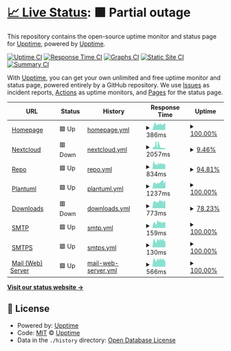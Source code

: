 # [📈 Live Status](https://status.phyrone.de): <!--live status--> **🟧 Partial outage**

This repository contains the open-source uptime monitor and status page for [Upptime](https://upptime.js.org), powered by [Upptime](https://github.com/upptime/upptime).

[![Uptime CI](https://github.com/Phyrone/status.phyrone.de/workflows/Uptime%20CI/badge.svg)](https://github.com/Phyrone/status.phyrone.de/actions?query=workflow%3A%22Uptime+CI%22)
[![Response Time CI](https://github.com/Phyrone/status.phyrone.de/workflows/Response%20Time%20CI/badge.svg)](https://github.com/Phyrone/status.phyrone.de/actions?query=workflow%3A%22Response+Time+CI%22)
[![Graphs CI](https://github.com/Phyrone/status.phyrone.de/workflows/Graphs%20CI/badge.svg)](https://github.com/Phyrone/status.phyrone.de/actions?query=workflow%3A%22Graphs+CI%22)
[![Static Site CI](https://github.com/Phyrone/status.phyrone.de/workflows/Static%20Site%20CI/badge.svg)](https://github.com/Phyrone/status.phyrone.de/actions?query=workflow%3A%22Static+Site+CI%22)
[![Summary CI](https://github.com/Phyrone/status.phyrone.de/workflows/Summary%20CI/badge.svg)](https://github.com/Phyrone/status.phyrone.de/actions?query=workflow%3A%22Summary+CI%22)

With [Upptime](https://upptime.js.org), you can get your own unlimited and free uptime monitor and status page, powered entirely by a GitHub repository. We use [Issues](https://github.com/upptime/upptime/issues) as incident reports, [Actions](https://github.com/Phyrone/status.phyrone.de/actions) as uptime monitors, and [Pages](https://demo.upptime.js.org) for the status page.

<!--start: status pages-->
<!-- This summary is generated by Upptime (https://github.com/upptime/upptime) -->
<!-- Do not edit this manually, your changes will be overwritten -->
<!-- prettier-ignore -->
| URL | Status | History | Response Time | Uptime |
| --- | ------ | ------- | ------------- | ------ |
| <img alt="" src="https://icons.duckduckgo.com/ip3/www.phyrone.de.ico" height="13"> [Homepage](https://www.phyrone.de/) | 🟩 Up | [homepage.yml](https://github.com/Phyrone/status.phyrone.de/commits/HEAD/history/homepage.yml) | <details><summary><img alt="Response time graph" src="./graphs/homepage/response-time-week.png" height="20"> 386ms</summary><br><a href="https://status.phyrone.de/history/homepage"><img alt="Response time 347" src="https://img.shields.io/endpoint?url=https%3A%2F%2Fraw.githubusercontent.com%2FPhyrone%2Fstatus.phyrone.de%2FHEAD%2Fapi%2Fhomepage%2Fresponse-time.json"></a><br><a href="https://status.phyrone.de/history/homepage"><img alt="24-hour response time 421" src="https://img.shields.io/endpoint?url=https%3A%2F%2Fraw.githubusercontent.com%2FPhyrone%2Fstatus.phyrone.de%2FHEAD%2Fapi%2Fhomepage%2Fresponse-time-day.json"></a><br><a href="https://status.phyrone.de/history/homepage"><img alt="7-day response time 386" src="https://img.shields.io/endpoint?url=https%3A%2F%2Fraw.githubusercontent.com%2FPhyrone%2Fstatus.phyrone.de%2FHEAD%2Fapi%2Fhomepage%2Fresponse-time-week.json"></a><br><a href="https://status.phyrone.de/history/homepage"><img alt="30-day response time 336" src="https://img.shields.io/endpoint?url=https%3A%2F%2Fraw.githubusercontent.com%2FPhyrone%2Fstatus.phyrone.de%2FHEAD%2Fapi%2Fhomepage%2Fresponse-time-month.json"></a><br><a href="https://status.phyrone.de/history/homepage"><img alt="1-year response time 373" src="https://img.shields.io/endpoint?url=https%3A%2F%2Fraw.githubusercontent.com%2FPhyrone%2Fstatus.phyrone.de%2FHEAD%2Fapi%2Fhomepage%2Fresponse-time-year.json"></a></details> | <details><summary><a href="https://status.phyrone.de/history/homepage">100.00%</a></summary><a href="https://status.phyrone.de/history/homepage"><img alt="All-time uptime 37.19%" src="https://img.shields.io/endpoint?url=https%3A%2F%2Fraw.githubusercontent.com%2FPhyrone%2Fstatus.phyrone.de%2FHEAD%2Fapi%2Fhomepage%2Fuptime.json"></a><br><a href="https://status.phyrone.de/history/homepage"><img alt="24-hour uptime 100.00%" src="https://img.shields.io/endpoint?url=https%3A%2F%2Fraw.githubusercontent.com%2FPhyrone%2Fstatus.phyrone.de%2FHEAD%2Fapi%2Fhomepage%2Fuptime-day.json"></a><br><a href="https://status.phyrone.de/history/homepage"><img alt="7-day uptime 100.00%" src="https://img.shields.io/endpoint?url=https%3A%2F%2Fraw.githubusercontent.com%2FPhyrone%2Fstatus.phyrone.de%2FHEAD%2Fapi%2Fhomepage%2Fuptime-week.json"></a><br><a href="https://status.phyrone.de/history/homepage"><img alt="30-day uptime 100.00%" src="https://img.shields.io/endpoint?url=https%3A%2F%2Fraw.githubusercontent.com%2FPhyrone%2Fstatus.phyrone.de%2FHEAD%2Fapi%2Fhomepage%2Fuptime-month.json"></a><br><a href="https://status.phyrone.de/history/homepage"><img alt="1-year uptime 37.19%" src="https://img.shields.io/endpoint?url=https%3A%2F%2Fraw.githubusercontent.com%2FPhyrone%2Fstatus.phyrone.de%2FHEAD%2Fapi%2Fhomepage%2Fuptime-year.json"></a></details>
| <img alt="" src="https://icons.duckduckgo.com/ip3/www.phyrone.space.ico" height="13"> [Nextcloud](https://www.phyrone.space/) | 🟥 Down | [nextcloud.yml](https://github.com/Phyrone/status.phyrone.de/commits/HEAD/history/nextcloud.yml) | <details><summary><img alt="Response time graph" src="./graphs/nextcloud/response-time-week.png" height="20"> 2057ms</summary><br><a href="https://status.phyrone.de/history/nextcloud"><img alt="Response time 987" src="https://img.shields.io/endpoint?url=https%3A%2F%2Fraw.githubusercontent.com%2FPhyrone%2Fstatus.phyrone.de%2FHEAD%2Fapi%2Fnextcloud%2Fresponse-time.json"></a><br><a href="https://status.phyrone.de/history/nextcloud"><img alt="24-hour response time 687" src="https://img.shields.io/endpoint?url=https%3A%2F%2Fraw.githubusercontent.com%2FPhyrone%2Fstatus.phyrone.de%2FHEAD%2Fapi%2Fnextcloud%2Fresponse-time-day.json"></a><br><a href="https://status.phyrone.de/history/nextcloud"><img alt="7-day response time 2057" src="https://img.shields.io/endpoint?url=https%3A%2F%2Fraw.githubusercontent.com%2FPhyrone%2Fstatus.phyrone.de%2FHEAD%2Fapi%2Fnextcloud%2Fresponse-time-week.json"></a><br><a href="https://status.phyrone.de/history/nextcloud"><img alt="30-day response time 2057" src="https://img.shields.io/endpoint?url=https%3A%2F%2Fraw.githubusercontent.com%2FPhyrone%2Fstatus.phyrone.de%2FHEAD%2Fapi%2Fnextcloud%2Fresponse-time-month.json"></a><br><a href="https://status.phyrone.de/history/nextcloud"><img alt="1-year response time 588" src="https://img.shields.io/endpoint?url=https%3A%2F%2Fraw.githubusercontent.com%2FPhyrone%2Fstatus.phyrone.de%2FHEAD%2Fapi%2Fnextcloud%2Fresponse-time-year.json"></a></details> | <details><summary><a href="https://status.phyrone.de/history/nextcloud">9.46%</a></summary><a href="https://status.phyrone.de/history/nextcloud"><img alt="All-time uptime 0.00%" src="https://img.shields.io/endpoint?url=https%3A%2F%2Fraw.githubusercontent.com%2FPhyrone%2Fstatus.phyrone.de%2FHEAD%2Fapi%2Fnextcloud%2Fuptime.json"></a><br><a href="https://status.phyrone.de/history/nextcloud"><img alt="24-hour uptime 0.00%" src="https://img.shields.io/endpoint?url=https%3A%2F%2Fraw.githubusercontent.com%2FPhyrone%2Fstatus.phyrone.de%2FHEAD%2Fapi%2Fnextcloud%2Fuptime-day.json"></a><br><a href="https://status.phyrone.de/history/nextcloud"><img alt="7-day uptime 9.46%" src="https://img.shields.io/endpoint?url=https%3A%2F%2Fraw.githubusercontent.com%2FPhyrone%2Fstatus.phyrone.de%2FHEAD%2Fapi%2Fnextcloud%2Fuptime-week.json"></a><br><a href="https://status.phyrone.de/history/nextcloud"><img alt="30-day uptime 9.46%" src="https://img.shields.io/endpoint?url=https%3A%2F%2Fraw.githubusercontent.com%2FPhyrone%2Fstatus.phyrone.de%2FHEAD%2Fapi%2Fnextcloud%2Fuptime-month.json"></a><br><a href="https://status.phyrone.de/history/nextcloud"><img alt="1-year uptime 0.00%" src="https://img.shields.io/endpoint?url=https%3A%2F%2Fraw.githubusercontent.com%2FPhyrone%2Fstatus.phyrone.de%2FHEAD%2Fapi%2Fnextcloud%2Fuptime-year.json"></a></details>
| <img alt="" src="https://icons.duckduckgo.com/ip3/repo.phyrone.de.ico" height="13"> [Repo](https://repo.phyrone.de/) | 🟩 Up | [repo.yml](https://github.com/Phyrone/status.phyrone.de/commits/HEAD/history/repo.yml) | <details><summary><img alt="Response time graph" src="./graphs/repo/response-time-week.png" height="20"> 834ms</summary><br><a href="https://status.phyrone.de/history/repo"><img alt="Response time 560" src="https://img.shields.io/endpoint?url=https%3A%2F%2Fraw.githubusercontent.com%2FPhyrone%2Fstatus.phyrone.de%2FHEAD%2Fapi%2Frepo%2Fresponse-time.json"></a><br><a href="https://status.phyrone.de/history/repo"><img alt="24-hour response time 735" src="https://img.shields.io/endpoint?url=https%3A%2F%2Fraw.githubusercontent.com%2FPhyrone%2Fstatus.phyrone.de%2FHEAD%2Fapi%2Frepo%2Fresponse-time-day.json"></a><br><a href="https://status.phyrone.de/history/repo"><img alt="7-day response time 834" src="https://img.shields.io/endpoint?url=https%3A%2F%2Fraw.githubusercontent.com%2FPhyrone%2Fstatus.phyrone.de%2FHEAD%2Fapi%2Frepo%2Fresponse-time-week.json"></a><br><a href="https://status.phyrone.de/history/repo"><img alt="30-day response time 654" src="https://img.shields.io/endpoint?url=https%3A%2F%2Fraw.githubusercontent.com%2FPhyrone%2Fstatus.phyrone.de%2FHEAD%2Fapi%2Frepo%2Fresponse-time-month.json"></a><br><a href="https://status.phyrone.de/history/repo"><img alt="1-year response time 584" src="https://img.shields.io/endpoint?url=https%3A%2F%2Fraw.githubusercontent.com%2FPhyrone%2Fstatus.phyrone.de%2FHEAD%2Fapi%2Frepo%2Fresponse-time-year.json"></a></details> | <details><summary><a href="https://status.phyrone.de/history/repo">94.81%</a></summary><a href="https://status.phyrone.de/history/repo"><img alt="All-time uptime 97.32%" src="https://img.shields.io/endpoint?url=https%3A%2F%2Fraw.githubusercontent.com%2FPhyrone%2Fstatus.phyrone.de%2FHEAD%2Fapi%2Frepo%2Fuptime.json"></a><br><a href="https://status.phyrone.de/history/repo"><img alt="24-hour uptime 100.00%" src="https://img.shields.io/endpoint?url=https%3A%2F%2Fraw.githubusercontent.com%2FPhyrone%2Fstatus.phyrone.de%2FHEAD%2Fapi%2Frepo%2Fuptime-day.json"></a><br><a href="https://status.phyrone.de/history/repo"><img alt="7-day uptime 94.81%" src="https://img.shields.io/endpoint?url=https%3A%2F%2Fraw.githubusercontent.com%2FPhyrone%2Fstatus.phyrone.de%2FHEAD%2Fapi%2Frepo%2Fuptime-week.json"></a><br><a href="https://status.phyrone.de/history/repo"><img alt="30-day uptime 83.92%" src="https://img.shields.io/endpoint?url=https%3A%2F%2Fraw.githubusercontent.com%2FPhyrone%2Fstatus.phyrone.de%2FHEAD%2Fapi%2Frepo%2Fuptime-month.json"></a><br><a href="https://status.phyrone.de/history/repo"><img alt="1-year uptime 98.60%" src="https://img.shields.io/endpoint?url=https%3A%2F%2Fraw.githubusercontent.com%2FPhyrone%2Fstatus.phyrone.de%2FHEAD%2Fapi%2Frepo%2Fuptime-year.json"></a></details>
| <img alt="" src="https://icons.duckduckgo.com/ip3/uml.phyrone.de.ico" height="13"> [Plantuml](https://uml.phyrone.de/) | 🟩 Up | [plantuml.yml](https://github.com/Phyrone/status.phyrone.de/commits/HEAD/history/plantuml.yml) | <details><summary><img alt="Response time graph" src="./graphs/plantuml/response-time-week.png" height="20"> 1237ms</summary><br><a href="https://status.phyrone.de/history/plantuml"><img alt="Response time 717" src="https://img.shields.io/endpoint?url=https%3A%2F%2Fraw.githubusercontent.com%2FPhyrone%2Fstatus.phyrone.de%2FHEAD%2Fapi%2Fplantuml%2Fresponse-time.json"></a><br><a href="https://status.phyrone.de/history/plantuml"><img alt="24-hour response time 1616" src="https://img.shields.io/endpoint?url=https%3A%2F%2Fraw.githubusercontent.com%2FPhyrone%2Fstatus.phyrone.de%2FHEAD%2Fapi%2Fplantuml%2Fresponse-time-day.json"></a><br><a href="https://status.phyrone.de/history/plantuml"><img alt="7-day response time 1237" src="https://img.shields.io/endpoint?url=https%3A%2F%2Fraw.githubusercontent.com%2FPhyrone%2Fstatus.phyrone.de%2FHEAD%2Fapi%2Fplantuml%2Fresponse-time-week.json"></a><br><a href="https://status.phyrone.de/history/plantuml"><img alt="30-day response time 892" src="https://img.shields.io/endpoint?url=https%3A%2F%2Fraw.githubusercontent.com%2FPhyrone%2Fstatus.phyrone.de%2FHEAD%2Fapi%2Fplantuml%2Fresponse-time-month.json"></a><br><a href="https://status.phyrone.de/history/plantuml"><img alt="1-year response time 739" src="https://img.shields.io/endpoint?url=https%3A%2F%2Fraw.githubusercontent.com%2FPhyrone%2Fstatus.phyrone.de%2FHEAD%2Fapi%2Fplantuml%2Fresponse-time-year.json"></a></details> | <details><summary><a href="https://status.phyrone.de/history/plantuml">100.00%</a></summary><a href="https://status.phyrone.de/history/plantuml"><img alt="All-time uptime 97.50%" src="https://img.shields.io/endpoint?url=https%3A%2F%2Fraw.githubusercontent.com%2FPhyrone%2Fstatus.phyrone.de%2FHEAD%2Fapi%2Fplantuml%2Fuptime.json"></a><br><a href="https://status.phyrone.de/history/plantuml"><img alt="24-hour uptime 100.00%" src="https://img.shields.io/endpoint?url=https%3A%2F%2Fraw.githubusercontent.com%2FPhyrone%2Fstatus.phyrone.de%2FHEAD%2Fapi%2Fplantuml%2Fuptime-day.json"></a><br><a href="https://status.phyrone.de/history/plantuml"><img alt="7-day uptime 100.00%" src="https://img.shields.io/endpoint?url=https%3A%2F%2Fraw.githubusercontent.com%2FPhyrone%2Fstatus.phyrone.de%2FHEAD%2Fapi%2Fplantuml%2Fuptime-week.json"></a><br><a href="https://status.phyrone.de/history/plantuml"><img alt="30-day uptime 87.28%" src="https://img.shields.io/endpoint?url=https%3A%2F%2Fraw.githubusercontent.com%2FPhyrone%2Fstatus.phyrone.de%2FHEAD%2Fapi%2Fplantuml%2Fuptime-month.json"></a><br><a href="https://status.phyrone.de/history/plantuml"><img alt="1-year uptime 96.76%" src="https://img.shields.io/endpoint?url=https%3A%2F%2Fraw.githubusercontent.com%2FPhyrone%2Fstatus.phyrone.de%2FHEAD%2Fapi%2Fplantuml%2Fuptime-year.json"></a></details>
| <img alt="" src="https://icons.duckduckgo.com/ip3/download.phyrone.de.ico" height="13"> [Downloads](https://download.phyrone.de/) | 🟥 Down | [downloads.yml](https://github.com/Phyrone/status.phyrone.de/commits/HEAD/history/downloads.yml) | <details><summary><img alt="Response time graph" src="./graphs/downloads/response-time-week.png" height="20"> 773ms</summary><br><a href="https://status.phyrone.de/history/downloads"><img alt="Response time 622" src="https://img.shields.io/endpoint?url=https%3A%2F%2Fraw.githubusercontent.com%2FPhyrone%2Fstatus.phyrone.de%2FHEAD%2Fapi%2Fdownloads%2Fresponse-time.json"></a><br><a href="https://status.phyrone.de/history/downloads"><img alt="24-hour response time 788" src="https://img.shields.io/endpoint?url=https%3A%2F%2Fraw.githubusercontent.com%2FPhyrone%2Fstatus.phyrone.de%2FHEAD%2Fapi%2Fdownloads%2Fresponse-time-day.json"></a><br><a href="https://status.phyrone.de/history/downloads"><img alt="7-day response time 773" src="https://img.shields.io/endpoint?url=https%3A%2F%2Fraw.githubusercontent.com%2FPhyrone%2Fstatus.phyrone.de%2FHEAD%2Fapi%2Fdownloads%2Fresponse-time-week.json"></a><br><a href="https://status.phyrone.de/history/downloads"><img alt="30-day response time 620" src="https://img.shields.io/endpoint?url=https%3A%2F%2Fraw.githubusercontent.com%2FPhyrone%2Fstatus.phyrone.de%2FHEAD%2Fapi%2Fdownloads%2Fresponse-time-month.json"></a><br><a href="https://status.phyrone.de/history/downloads"><img alt="1-year response time 622" src="https://img.shields.io/endpoint?url=https%3A%2F%2Fraw.githubusercontent.com%2FPhyrone%2Fstatus.phyrone.de%2FHEAD%2Fapi%2Fdownloads%2Fresponse-time-year.json"></a></details> | <details><summary><a href="https://status.phyrone.de/history/downloads">78.23%</a></summary><a href="https://status.phyrone.de/history/downloads"><img alt="All-time uptime 81.23%" src="https://img.shields.io/endpoint?url=https%3A%2F%2Fraw.githubusercontent.com%2FPhyrone%2Fstatus.phyrone.de%2FHEAD%2Fapi%2Fdownloads%2Fuptime.json"></a><br><a href="https://status.phyrone.de/history/downloads"><img alt="24-hour uptime 0.00%" src="https://img.shields.io/endpoint?url=https%3A%2F%2Fraw.githubusercontent.com%2FPhyrone%2Fstatus.phyrone.de%2FHEAD%2Fapi%2Fdownloads%2Fuptime-day.json"></a><br><a href="https://status.phyrone.de/history/downloads"><img alt="7-day uptime 78.23%" src="https://img.shields.io/endpoint?url=https%3A%2F%2Fraw.githubusercontent.com%2FPhyrone%2Fstatus.phyrone.de%2FHEAD%2Fapi%2Fdownloads%2Fuptime-week.json"></a><br><a href="https://status.phyrone.de/history/downloads"><img alt="30-day uptime 80.10%" src="https://img.shields.io/endpoint?url=https%3A%2F%2Fraw.githubusercontent.com%2FPhyrone%2Fstatus.phyrone.de%2FHEAD%2Fapi%2Fdownloads%2Fuptime-month.json"></a><br><a href="https://status.phyrone.de/history/downloads"><img alt="1-year uptime 81.23%" src="https://img.shields.io/endpoint?url=https%3A%2F%2Fraw.githubusercontent.com%2FPhyrone%2Fstatus.phyrone.de%2FHEAD%2Fapi%2Fdownloads%2Fuptime-year.json"></a></details>
| <img alt="" src="https://icons.duckduckgo.com/ip3/null.ico" height="13"> [SMTP](mail.phyrone.de) | 🟩 Up | [smtp.yml](https://github.com/Phyrone/status.phyrone.de/commits/HEAD/history/smtp.yml) | <details><summary><img alt="Response time graph" src="./graphs/smtp/response-time-week.png" height="20"> 159ms</summary><br><a href="https://status.phyrone.de/history/smtp"><img alt="Response time 128" src="https://img.shields.io/endpoint?url=https%3A%2F%2Fraw.githubusercontent.com%2FPhyrone%2Fstatus.phyrone.de%2FHEAD%2Fapi%2Fsmtp%2Fresponse-time.json"></a><br><a href="https://status.phyrone.de/history/smtp"><img alt="24-hour response time 170" src="https://img.shields.io/endpoint?url=https%3A%2F%2Fraw.githubusercontent.com%2FPhyrone%2Fstatus.phyrone.de%2FHEAD%2Fapi%2Fsmtp%2Fresponse-time-day.json"></a><br><a href="https://status.phyrone.de/history/smtp"><img alt="7-day response time 159" src="https://img.shields.io/endpoint?url=https%3A%2F%2Fraw.githubusercontent.com%2FPhyrone%2Fstatus.phyrone.de%2FHEAD%2Fapi%2Fsmtp%2Fresponse-time-week.json"></a><br><a href="https://status.phyrone.de/history/smtp"><img alt="30-day response time 139" src="https://img.shields.io/endpoint?url=https%3A%2F%2Fraw.githubusercontent.com%2FPhyrone%2Fstatus.phyrone.de%2FHEAD%2Fapi%2Fsmtp%2Fresponse-time-month.json"></a><br><a href="https://status.phyrone.de/history/smtp"><img alt="1-year response time 132" src="https://img.shields.io/endpoint?url=https%3A%2F%2Fraw.githubusercontent.com%2FPhyrone%2Fstatus.phyrone.de%2FHEAD%2Fapi%2Fsmtp%2Fresponse-time-year.json"></a></details> | <details><summary><a href="https://status.phyrone.de/history/smtp">100.00%</a></summary><a href="https://status.phyrone.de/history/smtp"><img alt="All-time uptime 100.00%" src="https://img.shields.io/endpoint?url=https%3A%2F%2Fraw.githubusercontent.com%2FPhyrone%2Fstatus.phyrone.de%2FHEAD%2Fapi%2Fsmtp%2Fuptime.json"></a><br><a href="https://status.phyrone.de/history/smtp"><img alt="24-hour uptime 100.00%" src="https://img.shields.io/endpoint?url=https%3A%2F%2Fraw.githubusercontent.com%2FPhyrone%2Fstatus.phyrone.de%2FHEAD%2Fapi%2Fsmtp%2Fuptime-day.json"></a><br><a href="https://status.phyrone.de/history/smtp"><img alt="7-day uptime 100.00%" src="https://img.shields.io/endpoint?url=https%3A%2F%2Fraw.githubusercontent.com%2FPhyrone%2Fstatus.phyrone.de%2FHEAD%2Fapi%2Fsmtp%2Fuptime-week.json"></a><br><a href="https://status.phyrone.de/history/smtp"><img alt="30-day uptime 100.00%" src="https://img.shields.io/endpoint?url=https%3A%2F%2Fraw.githubusercontent.com%2FPhyrone%2Fstatus.phyrone.de%2FHEAD%2Fapi%2Fsmtp%2Fuptime-month.json"></a><br><a href="https://status.phyrone.de/history/smtp"><img alt="1-year uptime 100.00%" src="https://img.shields.io/endpoint?url=https%3A%2F%2Fraw.githubusercontent.com%2FPhyrone%2Fstatus.phyrone.de%2FHEAD%2Fapi%2Fsmtp%2Fuptime-year.json"></a></details>
| <img alt="" src="https://icons.duckduckgo.com/ip3/null.ico" height="13"> [SMTPS](mail.phyrone.de) | 🟩 Up | [smtps.yml](https://github.com/Phyrone/status.phyrone.de/commits/HEAD/history/smtps.yml) | <details><summary><img alt="Response time graph" src="./graphs/smtps/response-time-week.png" height="20"> 130ms</summary><br><a href="https://status.phyrone.de/history/smtps"><img alt="Response time 112" src="https://img.shields.io/endpoint?url=https%3A%2F%2Fraw.githubusercontent.com%2FPhyrone%2Fstatus.phyrone.de%2FHEAD%2Fapi%2Fsmtps%2Fresponse-time.json"></a><br><a href="https://status.phyrone.de/history/smtps"><img alt="24-hour response time 117" src="https://img.shields.io/endpoint?url=https%3A%2F%2Fraw.githubusercontent.com%2FPhyrone%2Fstatus.phyrone.de%2FHEAD%2Fapi%2Fsmtps%2Fresponse-time-day.json"></a><br><a href="https://status.phyrone.de/history/smtps"><img alt="7-day response time 130" src="https://img.shields.io/endpoint?url=https%3A%2F%2Fraw.githubusercontent.com%2FPhyrone%2Fstatus.phyrone.de%2FHEAD%2Fapi%2Fsmtps%2Fresponse-time-week.json"></a><br><a href="https://status.phyrone.de/history/smtps"><img alt="30-day response time 118" src="https://img.shields.io/endpoint?url=https%3A%2F%2Fraw.githubusercontent.com%2FPhyrone%2Fstatus.phyrone.de%2FHEAD%2Fapi%2Fsmtps%2Fresponse-time-month.json"></a><br><a href="https://status.phyrone.de/history/smtps"><img alt="1-year response time 115" src="https://img.shields.io/endpoint?url=https%3A%2F%2Fraw.githubusercontent.com%2FPhyrone%2Fstatus.phyrone.de%2FHEAD%2Fapi%2Fsmtps%2Fresponse-time-year.json"></a></details> | <details><summary><a href="https://status.phyrone.de/history/smtps">100.00%</a></summary><a href="https://status.phyrone.de/history/smtps"><img alt="All-time uptime 100.00%" src="https://img.shields.io/endpoint?url=https%3A%2F%2Fraw.githubusercontent.com%2FPhyrone%2Fstatus.phyrone.de%2FHEAD%2Fapi%2Fsmtps%2Fuptime.json"></a><br><a href="https://status.phyrone.de/history/smtps"><img alt="24-hour uptime 100.00%" src="https://img.shields.io/endpoint?url=https%3A%2F%2Fraw.githubusercontent.com%2FPhyrone%2Fstatus.phyrone.de%2FHEAD%2Fapi%2Fsmtps%2Fuptime-day.json"></a><br><a href="https://status.phyrone.de/history/smtps"><img alt="7-day uptime 100.00%" src="https://img.shields.io/endpoint?url=https%3A%2F%2Fraw.githubusercontent.com%2FPhyrone%2Fstatus.phyrone.de%2FHEAD%2Fapi%2Fsmtps%2Fuptime-week.json"></a><br><a href="https://status.phyrone.de/history/smtps"><img alt="30-day uptime 100.00%" src="https://img.shields.io/endpoint?url=https%3A%2F%2Fraw.githubusercontent.com%2FPhyrone%2Fstatus.phyrone.de%2FHEAD%2Fapi%2Fsmtps%2Fuptime-month.json"></a><br><a href="https://status.phyrone.de/history/smtps"><img alt="1-year uptime 100.00%" src="https://img.shields.io/endpoint?url=https%3A%2F%2Fraw.githubusercontent.com%2FPhyrone%2Fstatus.phyrone.de%2FHEAD%2Fapi%2Fsmtps%2Fuptime-year.json"></a></details>
| <img alt="" src="https://icons.duckduckgo.com/ip3/mail.phyrone.de.ico" height="13"> [Mail (Web) Server](https://mail.phyrone.de/) | 🟩 Up | [mail-web-server.yml](https://github.com/Phyrone/status.phyrone.de/commits/HEAD/history/mail-web-server.yml) | <details><summary><img alt="Response time graph" src="./graphs/mail-web-server/response-time-week.png" height="20"> 566ms</summary><br><a href="https://status.phyrone.de/history/mail-web-server"><img alt="Response time 675" src="https://img.shields.io/endpoint?url=https%3A%2F%2Fraw.githubusercontent.com%2FPhyrone%2Fstatus.phyrone.de%2FHEAD%2Fapi%2Fmail-web-server%2Fresponse-time.json"></a><br><a href="https://status.phyrone.de/history/mail-web-server"><img alt="24-hour response time 517" src="https://img.shields.io/endpoint?url=https%3A%2F%2Fraw.githubusercontent.com%2FPhyrone%2Fstatus.phyrone.de%2FHEAD%2Fapi%2Fmail-web-server%2Fresponse-time-day.json"></a><br><a href="https://status.phyrone.de/history/mail-web-server"><img alt="7-day response time 566" src="https://img.shields.io/endpoint?url=https%3A%2F%2Fraw.githubusercontent.com%2FPhyrone%2Fstatus.phyrone.de%2FHEAD%2Fapi%2Fmail-web-server%2Fresponse-time-week.json"></a><br><a href="https://status.phyrone.de/history/mail-web-server"><img alt="30-day response time 541" src="https://img.shields.io/endpoint?url=https%3A%2F%2Fraw.githubusercontent.com%2FPhyrone%2Fstatus.phyrone.de%2FHEAD%2Fapi%2Fmail-web-server%2Fresponse-time-month.json"></a><br><a href="https://status.phyrone.de/history/mail-web-server"><img alt="1-year response time 631" src="https://img.shields.io/endpoint?url=https%3A%2F%2Fraw.githubusercontent.com%2FPhyrone%2Fstatus.phyrone.de%2FHEAD%2Fapi%2Fmail-web-server%2Fresponse-time-year.json"></a></details> | <details><summary><a href="https://status.phyrone.de/history/mail-web-server">100.00%</a></summary><a href="https://status.phyrone.de/history/mail-web-server"><img alt="All-time uptime 99.86%" src="https://img.shields.io/endpoint?url=https%3A%2F%2Fraw.githubusercontent.com%2FPhyrone%2Fstatus.phyrone.de%2FHEAD%2Fapi%2Fmail-web-server%2Fuptime.json"></a><br><a href="https://status.phyrone.de/history/mail-web-server"><img alt="24-hour uptime 100.00%" src="https://img.shields.io/endpoint?url=https%3A%2F%2Fraw.githubusercontent.com%2FPhyrone%2Fstatus.phyrone.de%2FHEAD%2Fapi%2Fmail-web-server%2Fuptime-day.json"></a><br><a href="https://status.phyrone.de/history/mail-web-server"><img alt="7-day uptime 100.00%" src="https://img.shields.io/endpoint?url=https%3A%2F%2Fraw.githubusercontent.com%2FPhyrone%2Fstatus.phyrone.de%2FHEAD%2Fapi%2Fmail-web-server%2Fuptime-week.json"></a><br><a href="https://status.phyrone.de/history/mail-web-server"><img alt="30-day uptime 99.87%" src="https://img.shields.io/endpoint?url=https%3A%2F%2Fraw.githubusercontent.com%2FPhyrone%2Fstatus.phyrone.de%2FHEAD%2Fapi%2Fmail-web-server%2Fuptime-month.json"></a><br><a href="https://status.phyrone.de/history/mail-web-server"><img alt="1-year uptime 99.83%" src="https://img.shields.io/endpoint?url=https%3A%2F%2Fraw.githubusercontent.com%2FPhyrone%2Fstatus.phyrone.de%2FHEAD%2Fapi%2Fmail-web-server%2Fuptime-year.json"></a></details>

<!--end: status pages-->

[**Visit our status website →**](https://status.phyrone.de)

## 📄 License

- Powered by: [Upptime](https://github.com/upptime/upptime)
- Code: [MIT](./LICENSE) © [Upptime](https://upptime.js.org)
- Data in the `./history` directory: [Open Database License](https://opendatacommons.org/licenses/odbl/1-0/)
